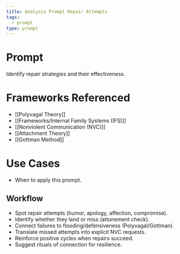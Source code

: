 ```yaml
---
title: Analysis Prompt Repair Attempts
tags:
  - prompt
type: prompt
---
```

# Prompt
Identify repair strategies and their effectiveness.  

# Frameworks Referenced
- [[Polyvagal Theory]]  
- [[Frameworks/Internal Family Systems (IFS)]]  
- [[Nonviolent Communication (NVC)]]  
- [[Attachment Theory]]  
- [[Gottman Method]]  

# Use Cases
- When to apply this prompt.  

## Workflow
- Spot repair attempts (humor, apology, affection, compromise).
- Identify whether they land or miss (attunement check).
- Connect failures to flooding/defensiveness (Polyvagal/Gottman).
- Translate missed attempts into explicit NVC requests.
- Reinforce positive cycles when repairs succeed.
- Suggest rituals of connection for resilience.
